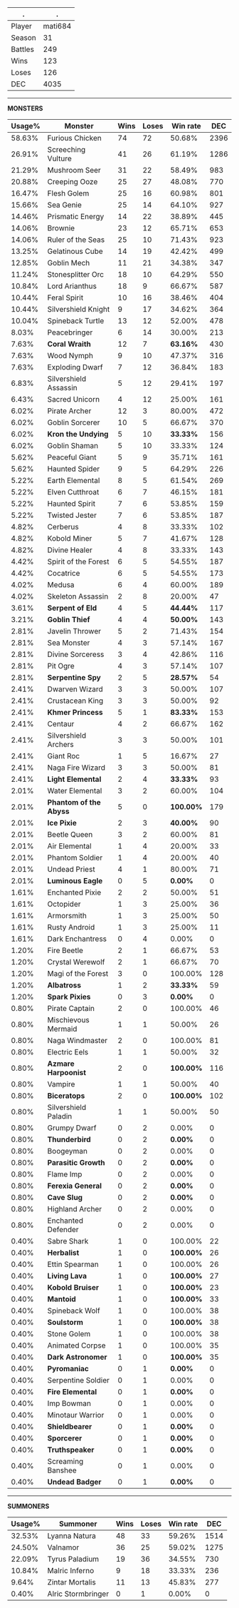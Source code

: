 .|.
|-|-
Player|mati684
Season|31
Battles|249
Wins|123
Loses|126
DEC|4035

---
**MONSTERS**

Usage%|Monster|Wins|Loses|Win rate|DEC|
-|-|-|-|-|-|
58.63%|Furious Chicken|74|72|50.68%|2396|
26.91%|Screeching Vulture|41|26|61.19%|1286|
21.29%|Mushroom Seer|31|22|58.49%|983|
20.88%|Creeping Ooze|25|27|48.08%|770|
16.47%|Flesh Golem|25|16|60.98%|801|
15.66%|Sea Genie|25|14|64.10%|927|
14.46%|Prismatic Energy|14|22|38.89%|445|
14.06%|Brownie|23|12|65.71%|653|
14.06%|Ruler of the Seas|25|10|71.43%|923|
13.25%|Gelatinous Cube|14|19|42.42%|499|
12.85%|Goblin Mech|11|21|34.38%|347|
11.24%|Stonesplitter Orc|18|10|64.29%|550|
10.84%|Lord Arianthus|18|9|66.67%|587|
10.44%|Feral Spirit|10|16|38.46%|404|
10.44%|Silvershield Knight|9|17|34.62%|364|
10.04%|Spineback Turtle|13|12|52.00%|478|
8.03%|Peacebringer|6|14|30.00%|213|
7.63%|**Coral Wraith**|12|7|**63.16%**|430|
7.63%|Wood Nymph|9|10|47.37%|316|
7.63%|Exploding Dwarf|7|12|36.84%|183|
6.83%|Silvershield Assassin|5|12|29.41%|197|
6.43%|Sacred Unicorn|4|12|25.00%|161|
6.02%|Pirate Archer|12|3|80.00%|472|
6.02%|Goblin Sorcerer|10|5|66.67%|370|
6.02%|**Kron the Undying**|5|10|**33.33%**|156|
6.02%|Goblin Shaman|5|10|33.33%|124|
5.62%|Peaceful Giant|5|9|35.71%|161|
5.62%|Haunted Spider|9|5|64.29%|226|
5.22%|Earth Elemental|8|5|61.54%|269|
5.22%|Elven Cutthroat|6|7|46.15%|181|
5.22%|Haunted Spirit|7|6|53.85%|159|
5.22%|Twisted Jester|7|6|53.85%|187|
4.82%|Cerberus|4|8|33.33%|102|
4.82%|Kobold Miner|5|7|41.67%|128|
4.82%|Divine Healer|4|8|33.33%|143|
4.42%|Spirit of the Forest|6|5|54.55%|187|
4.42%|Cocatrice|6|5|54.55%|173|
4.02%|Medusa|6|4|60.00%|189|
4.02%|Skeleton Assassin|2|8|20.00%|47|
3.61%|**Serpent of Eld**|4|5|**44.44%**|117|
3.21%|**Goblin Thief**|4|4|**50.00%**|143|
2.81%|Javelin Thrower|5|2|71.43%|154|
2.81%|Sea Monster|4|3|57.14%|167|
2.81%|Divine Sorceress|3|4|42.86%|116|
2.81%|Pit Ogre|4|3|57.14%|107|
2.81%|**Serpentine Spy**|2|5|**28.57%**|54|
2.41%|Dwarven Wizard|3|3|50.00%|107|
2.41%|Crustacean King|3|3|50.00%|92|
2.41%|**Khmer Princess**|5|1|**83.33%**|153|
2.41%|Centaur|4|2|66.67%|162|
2.41%|Silvershield Archers|3|3|50.00%|101|
2.41%|Giant Roc|1|5|16.67%|27|
2.41%|Naga Fire Wizard|3|3|50.00%|81|
2.41%|**Light Elemental**|2|4|**33.33%**|93|
2.01%|Water Elemental|3|2|60.00%|104|
2.01%|**Phantom of the Abyss**|5|0|**100.00%**|179|
2.01%|**Ice Pixie**|2|3|**40.00%**|90|
2.01%|Beetle Queen|3|2|60.00%|81|
2.01%|Air Elemental|1|4|20.00%|33|
2.01%|Phantom Soldier|1|4|20.00%|40|
2.01%|Undead Priest|4|1|80.00%|71|
2.01%|**Luminous Eagle**|0|5|**0.00%**|0|
1.61%|Enchanted Pixie|2|2|50.00%|51|
1.61%|Octopider|1|3|25.00%|36|
1.61%|Armorsmith|1|3|25.00%|50|
1.61%|Rusty Android|1|3|25.00%|11|
1.61%|Dark Enchantress|0|4|0.00%|0|
1.20%|Fire Beetle|2|1|66.67%|53|
1.20%|Crystal Werewolf|2|1|66.67%|70|
1.20%|Magi of the Forest|3|0|100.00%|128|
1.20%|**Albatross**|1|2|**33.33%**|59|
1.20%|**Spark Pixies**|0|3|**0.00%**|0|
0.80%|Pirate Captain|2|0|100.00%|46|
0.80%|Mischievous Mermaid|1|1|50.00%|26|
0.80%|Naga Windmaster|2|0|100.00%|81|
0.80%|Electric Eels|1|1|50.00%|32|
0.80%|**Azmare Harpoonist**|2|0|**100.00%**|116|
0.80%|Vampire|1|1|50.00%|40|
0.80%|**Biceratops**|2|0|**100.00%**|102|
0.80%|Silvershield Paladin|1|1|50.00%|50|
0.80%|Grumpy Dwarf|0|2|0.00%|0|
0.80%|**Thunderbird**|0|2|**0.00%**|0|
0.80%|Boogeyman|0|2|0.00%|0|
0.80%|**Parasitic Growth**|0|2|**0.00%**|0|
0.80%|Flame Imp|0|2|0.00%|0|
0.80%|**Ferexia General**|0|2|**0.00%**|0|
0.80%|**Cave Slug**|0|2|**0.00%**|0|
0.80%|Highland Archer|0|2|0.00%|0|
0.80%|Enchanted Defender|0|2|0.00%|0|
0.40%|Sabre Shark|1|0|100.00%|22|
0.40%|**Herbalist**|1|0|**100.00%**|26|
0.40%|Ettin Spearman|1|0|100.00%|26|
0.40%|**Living Lava**|1|0|**100.00%**|27|
0.40%|**Kobold Bruiser**|1|0|**100.00%**|23|
0.40%|**Mantoid**|1|0|**100.00%**|33|
0.40%|Spineback Wolf|1|0|100.00%|38|
0.40%|**Soulstorm**|1|0|**100.00%**|38|
0.40%|Stone Golem|1|0|100.00%|38|
0.40%|Animated Corpse|1|0|100.00%|35|
0.40%|**Dark Astronomer**|1|0|**100.00%**|35|
0.40%|**Pyromaniac**|0|1|**0.00%**|0|
0.40%|Serpentine Soldier|0|1|0.00%|0|
0.40%|**Fire Elemental**|0|1|**0.00%**|0|
0.40%|Imp Bowman|0|1|0.00%|0|
0.40%|Minotaur Warrior|0|1|0.00%|0|
0.40%|**Shieldbearer**|0|1|**0.00%**|0|
0.40%|**Sporcerer**|0|1|**0.00%**|0|
0.40%|**Truthspeaker**|0|1|**0.00%**|0|
0.40%|Screaming Banshee|0|1|0.00%|0|
0.40%|**Undead Badger**|0|1|**0.00%**|0|

---
**SUMMONERS**

Usage%|Summoner|Wins|Loses|Win rate|DEC|
-|-|-|-|-|-|
32.53%|Lyanna Natura|48|33|59.26%|1514|
24.50%|Valnamor|36|25|59.02%|1275|
22.09%|Tyrus Paladium|19|36|34.55%|730|
10.84%|Malric Inferno|9|18|33.33%|236|
9.64%|Zintar Mortalis|11|13|45.83%|277|
0.40%|Alric Stormbringer|0|1|0.00%|0|
